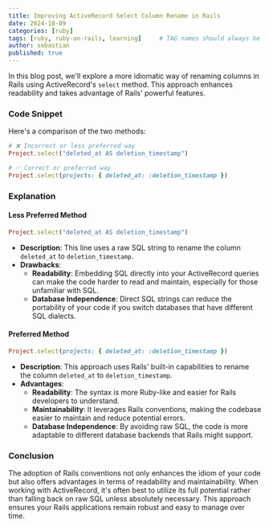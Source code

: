 ```yaml
---
title: Improving ActiveRecord Select Column Rename in Rails
date: 2024-10-09
categories: [ruby]
tags: [ruby, ruby-on-rails, learning]     # TAG names should always be lowercase
author: sebastian
published: true
---
```


In this blog post, we'll explore a more idiomatic way of renaming columns in Rails using ActiveRecord's `select` method. This approach enhances readability and takes advantage of Rails' powerful features.

### Code Snippet

Here's a comparison of the two methods:

```ruby
# ❌ Incorrect or less preferred way
Project.select("deleted_at AS deletion_timestamp")

# ✅ Correct or preferred way
Project.select(projects: { deleted_at: :deletion_timestamp })
```

### Explanation

#### Less Preferred Method

```ruby
Project.select("deleted_at AS deletion_timestamp")
```

- **Description**: This line uses a raw SQL string to rename the column `deleted_at` to `deletion_timestamp`.
- **Drawbacks**: 
  - **Readability**: Embedding SQL directly into your ActiveRecord queries can make the code harder to read and maintain, especially for those unfamiliar with SQL.
  - **Database Independence**: Direct SQL strings can reduce the portability of your code if you switch databases that have different SQL dialects.

#### Preferred Method

```ruby
Project.select(projects: { deleted_at: :deletion_timestamp })
```

- **Description**: This approach uses Rails' built-in capabilities to rename the column `deleted_at` to `deletion_timestamp`.
- **Advantages**:
  - **Readability**: The syntax is more Ruby-like and easier for Rails developers to understand.
  - **Maintainability**: It leverages Rails conventions, making the codebase easier to maintain and reduce potential errors.
  - **Database Independence**: By avoiding raw SQL, the code is more adaptable to different database backends that Rails might support.

### Conclusion

The adoption of Rails conventions not only enhances the idiom of your code but also offers advantages in terms of readability and maintainability. When working with ActiveRecord, it's often best to utilize its full potential rather than falling back on raw SQL unless absolutely necessary. This approach ensures your Rails applications remain robust and easy to manage over time.
